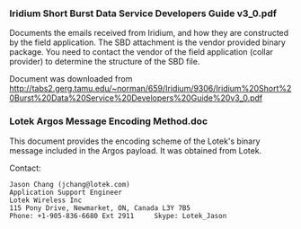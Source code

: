 ### Iridium Short Burst Data Service Developers Guide v3_0.pdf

Documents the emails received from Iridium, and how they are constructed by the field application.  The SBD attachment is the vendor provided binary package.  You need to contact the vendor of the field application (collar provider) to determine the structure of the SBD file.

Document was downloaded from http://tabs2.gerg.tamu.edu/~norman/659/Iridium/9306/Iridium%20Short%20Burst%20Data%20Service%20Developers%20Guide%20v3_0.pdf

### Lotek Argos Message Encoding Method.doc

This document provides the encoding scheme of the Lotek's binary message included in the Argos payload. It was obtained from Lotek.

Contact:
```
Jason Chang (jchang@lotek.com)
Application Support Engineer
Lotek Wireless Inc
115 Pony Drive, Newmarket, ON, Canada L3Y 7B5
Phone: +1-905-836-6680 Ext 2911     Skype: Lotek_Jason
```
